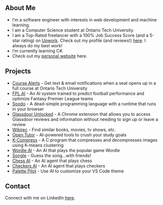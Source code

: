 ## About Me
- I’m a software engineer with interests in web development and machine learning.
- I am a Computer Science student at Ontario Tech University. 
- I am a Top-Rated freelancer with a 100% Job Success Score (and a 5-star rating) on [Upwork](https://www.upwork.com/freelancers/~012fb0252a88cecd37). Check out my profile (and reviews!) [here](https://www.upwork.com/freelancers/~012fb0252a88cecd37). I always do my best work!
- I’m currently learning C#.
- Check out my [personal website](https://www.ifeanyiobinelo.com/) here.

## Projects
- [Course Alerts](https://www.coursealerts.fyi) - Get text & email notifications when a seat opens up in a full course at Ontario Tech University
- [FPL AI](https://github.com/kz4killua/fpl-ai) - An AI system trained to predict football performance and optimize Fantasy Premier League teams
- [Soodo](https://soodo.ifeanyiobinelo.com/) - A dead-simple programming language with a runtime that runs in your browser
- [Glassdoor Unlocked](https://github.com/kz4killua/glassdoor-unlocked) - A Chrome extension that allows you to access Glassdoor reviews and information without needing to sign up or leave a review
- [Wikirec](https://wikirec.ifeanyiobinelo.com/) - Find similar books, movies, tv shows, etc. 
- [Open Tutor](https://opentutor.ifeanyiobinelo.com/) - AI-powered tools to crush your study goals
- [K-Compress](https://github.com/kz4killua/k-compress) - A C program that compresses and decompresses images using K-means clustering
- [Wordle AI](https://github.com/kz4killua/wordle-ai) - An AI that plays the popular game Wordle
- [Songle](https://github.com/kz4killua/songle) - Guess the song...with friends!
- [Chess AI](https://github.com/kz4killua/chess-ai) - An AI agent that plays chess
- [Checkers AI](https://github.com/kz4killua/checkers-ai) - An AI agent that plays checkers
- [Palette Pilot](https://github.com/kz4killua/palette-pilot) - Use AI to customize your VS Code theme

## Contact
Connect with me on LinkedIn  [here](https://www.linkedin.com/in/ifeanyiobinelo/).

<!---
kz4killua/kz4killua is a ✨ special ✨ repository because its `README.md` (this file) appears on your GitHub profile.
You can click the Preview link to take a look at your changes.
--->
